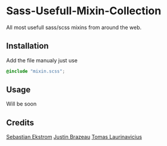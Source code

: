 # Sass-Usefull-Mixin-Collection
All most usefull sass/scss mixins from around the web.

## Installation
Add the file manualy just use
```scss
@include "mixin.scss";
```

## Usage
Will be soon

## Credits
[Sebastian Ekstrom](http://zerosixthree.se/8-sass-mixins-you-must-have-in-your-toolbox/)
[Justin Brazeau](https://medium.com/@justinbrazeau/10-useful-sass-mixins-for-automation-833cdee9d69b)
[Tomas Laurinavicius](http://designwoop.com/2014/07/10-useful-sass-mixins-modern-developer/)
